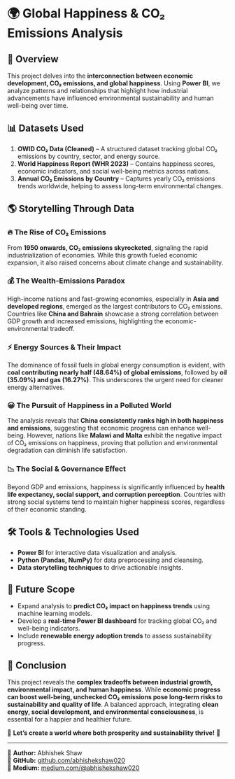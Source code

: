 # 🌍 Global Happiness & CO₂ Emissions Analysis

## 📌 Overview
This project delves into the **interconnection between economic development, CO₂ emissions, and global happiness**. Using **Power BI**, we analyze patterns and relationships that highlight how industrial advancements have influenced environmental sustainability and human well-being over time.

## 📊 Datasets Used
1. **OWID CO₂ Data (Cleaned)** – A structured dataset tracking global CO₂ emissions by country, sector, and energy source.
2. **World Happiness Report (WHR 2023)** – Contains happiness scores, economic indicators, and social well-being metrics across nations.
3. **Annual CO₂ Emissions by Country** – Captures yearly CO₂ emissions trends worldwide, helping to assess long-term environmental changes.

## 🌎 Storytelling Through Data
### 🔥 The Rise of CO₂ Emissions
From **1950 onwards, CO₂ emissions skyrocketed**, signaling the rapid industrialization of economies. While this growth fueled economic expansion, it also raised concerns about climate change and sustainability.

### 💰 The Wealth-Emissions Paradox
High-income nations and fast-growing economies, especially in **Asia and developed regions**, emerged as the largest contributors to CO₂ emissions. Countries like **China and Bahrain** showcase a strong correlation between GDP growth and increased emissions, highlighting the economic-environmental tradeoff.

### ⚡ Energy Sources & Their Impact
The dominance of fossil fuels in global energy consumption is evident, with **coal contributing nearly half (48.64%) of global emissions**, followed by **oil (35.09%) and gas (16.27%)**. This underscores the urgent need for cleaner energy alternatives.

### 😀 The Pursuit of Happiness in a Polluted World
The analysis reveals that **China consistently ranks high in both happiness and emissions**, suggesting that economic progress can enhance well-being. However, nations like **Malawi and Malta** exhibit the negative impact of CO₂ emissions on happiness, proving that pollution and environmental degradation can diminish life satisfaction.

### 📉 The Social & Governance Effect
Beyond GDP and emissions, happiness is significantly influenced by **health life expectancy, social support, and corruption perception**. Countries with strong social systems tend to maintain higher happiness scores, regardless of their economic standing.

## 🛠️ Tools & Technologies Used
- **Power BI** for interactive data visualization and analysis.
- **Python (Pandas, NumPy)** for data preprocessing and cleansing.
- **Data storytelling techniques** to drive actionable insights.

## 🚀 Future Scope
- Expand analysis to **predict CO₂ impact on happiness trends** using machine learning models.
- Develop a **real-time Power BI dashboard** for tracking global CO₂ and well-being indicators.
- Include **renewable energy adoption trends** to assess sustainability progress.

## 📢 Conclusion
This project reveals the **complex tradeoffs between industrial growth, environmental impact, and human happiness**. While **economic progress can boost well-being, unchecked CO₂ emissions pose long-term risks to sustainability and quality of life**. A balanced approach, integrating **clean energy, social development, and environmental consciousness**, is essential for a happier and healthier future.

🌟 **Let’s create a world where both prosperity and sustainability thrive!** 🌟

---
📌 **Author:** Abhishek Shaw  
🔗 **GitHub:** [github.com/abhishekshaw020](https://github.com/abhishekshaw020)  
🔗 **Medium:** [medium.com/@abhishekshaw020](https://medium.com/@abhishekshaw020)  

